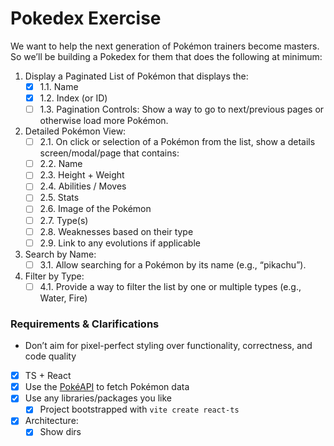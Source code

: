 # Pokedex Exercise

We want to help the next generation of Pokémon trainers become masters. So we’ll be building
a Pokedex for them that does the following at minimum:

1. Display a Paginated List of Pokémon that displays the:
   - [x] 1.1. Name
   - [x] 1.2. Index (or ID)
   - [ ] 1.3. Pagination Controls: Show a way to go to next/previous pages or otherwise load more Pokémon.
2. Detailed Pokémon View:
   - [ ] 2.1. On click or selection of a Pokémon from the list, show a details screen/modal/page that contains:
   - [ ] 2.2. Name
   - [ ] 2.3. Height + Weight
   - [ ] 2.4. Abilities / Moves
   - [ ] 2.5. Stats
   - [ ] 2.6. Image of the Pokémon
   - [ ] 2.7. Type(s)
   - [ ] 2.8. Weaknesses based on their type
   - [ ] 2.9. Link to any evolutions if applicable
3. Search by Name:
   - [ ] 3.1. Allow searching for a Pokémon by its name (e.g., “pikachu”).
4. Filter by Type:
   - [ ] 4.1. Provide a way to filter the list by one or multiple types (e.g., Water, Fire)

### Requirements & Clarifications

* Don’t aim for pixel-perfect styling over functionality, correctness, and code quality

- [x] TS + React
- [x] Use the [PokéAPI](https://pokeapi.co/) to fetch Pokémon data
- [x] Use any libraries/packages you like
  - [x] Project bootstrapped with `vite create react-ts`
- [x] Architecture:
  - [x] Show dirs